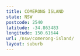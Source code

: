 ```yaml
---
title: COMERONG ISLAND
state: NSW
postcode: 2540
latitude: -34.863483
longitude: 150.61644
url: /nsw/comerong-island/
layout: suburb
---
```

